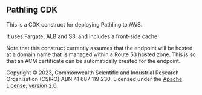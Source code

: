 ## Pathling CDK

This is a CDK construct for deploying Pathling to AWS.

It uses Fargate, ALB and S3, and includes a front-side cache.

Note that this construct currently assumes that the endpoint will be hosted at a
domain name that is managed within a Route 53 hosted zone. This is so that an
ACM certificate can be automatically created for the endpoint.

Copyright © 2023, Commonwealth Scientific and Industrial Research Organisation 
(CSIRO) ABN 41 687 119 230. Licensed under the 
[Apache License, version 2.0](https://www.apache.org/licenses/LICENSE-2.0).
